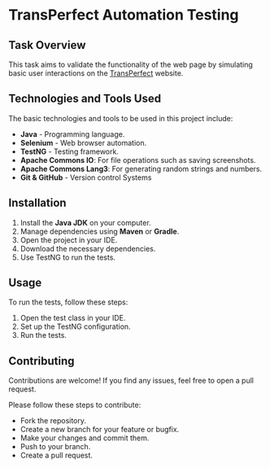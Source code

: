 # TransPerfect Automation Testing

## Task Overview

This task aims to validate the functionality of the web page by simulating basic user interactions on the [TransPerfect](https://www.transperfect.com/) website.

## Technologies and Tools Used

The basic technologies and tools to be used in this project include:

- **Java** - Programming language.
- **Selenium** - Web browser automation.
- **TestNG** - Testing framework.
- **Apache Commons IO**: For file operations such as saving screenshots.
- **Apache Commons Lang3**: For generating random strings and numbers.
- **Git & GitHub** - Version control Systems

## Installation

1. Install the **Java JDK** on your computer.
2. Manage dependencies using **Maven** or **Gradle**.
3. Open the project in your IDE.
4. Download the necessary dependencies.
5. Use TestNG to run the tests.

## Usage

To run the tests, follow these steps:

1. Open the test class in your IDE.
2. Set up the TestNG configuration.
3. Run the tests.

## Contributing
Contributions are welcome! If you find any issues, feel free to open a pull request.

Please follow these steps to contribute:

- Fork the repository.
- Create a new branch for your feature or bugfix.
- Make your changes and commit them.
- Push to your branch.
- Create a pull request.


